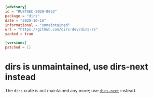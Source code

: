 ```toml
[advisory]
id = "RUSTSEC-2020-0053"
package = "dirs"
date = "2020-10-16"
informational = "unmaintained"
url = "https://github.com/dirs-dev/dirs-rs"
yanked = true

[versions]
patched = []
```

# dirs is unmaintained, use dirs-next instead

The `dirs` crate is not maintained any more;
use [`dirs-next`](https://crates.io/crates/dirs-next) instead.
